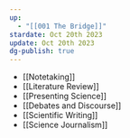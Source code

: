 ```yaml
---
up:
  - "[[001 The Bridge]]"
stardate: Oct 20th 2023
update: Oct 20th 2023
dg-publish: true
---
```


- [[Notetaking]]
- [[Literature Review]]
- [[Presenting Science]]
- [[Debates and Discourse]]
- [[Scientific Writing]]
- [[Science Journalism]]